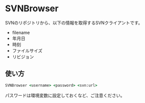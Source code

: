 # SVNBrowser

SVNのリポジトリから、以下の情報を取得するSVNクライアントです。

- filename
- 年月日
- 時刻
- ファイルサイズ
- リビジョン


## 使い方

```cmd
SVNBrowser <username> <password> <svn:url>
```

パスワードは環境変数に設定しておくなど、ご注意ください。